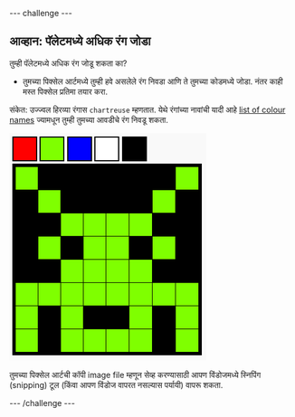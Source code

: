 \--- challenge \---

## आव्हान: पॅलेटमध्ये अधिक रंग जोडा

तुम्ही पॅलेटमध्ये अधिक रंग जोडू शकता का?

+ तुमच्या पिक्सेल आर्टमध्ये तुम्ही हवे असलेले रंग निवडा आणि ते तुमच्या कोडमध्ये जोडा. नंतर काही मस्त पिक्सेल प्रतिमा तयार करा.

संकेत: उज्ज्वल हिरव्या रंगास `chartreuse` म्हणतात. येथे रंगांच्या नावांची यादी आहे [list of colour names](https://www.w3schools.com/colors/colors_names.asp) ज्यामधून तुम्ही तुमच्या आवडीचे रंग निवडू शकता.

![screenshot](images/pixel-art-final.png)

तुमच्या पिक्सेल आर्टची कॉपी image file म्हणून सेव्ह करण्यासाठी आपण विंडोजमध्ये स्निपिंग (snipping) टूल (किंवा आपण विंडोज वापरत नसल्यास पर्यायी) वापरू शकता.

\--- /challenge \---